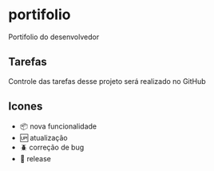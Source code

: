 # portifolio

Portifolio  do desenvolvedor

## Tarefas

Controle das tarefas desse projeto será realizado no GitHub
## Icones

- :package: nova funcionalidade
- :up: atualização
- :beetle: correção de bug
- :checkered_flag: release


